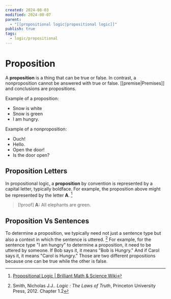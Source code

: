 ```yaml
---
created: 2024-08-03
modified: 2024-08-07
parent:
  - "[[propositional logic|propositional logic]]"
publish: true
tags:
  - logic/propositional
---
```


# Proposition

A **proposition** is a thing that can be true or false. In contrast, a nonproposition cannot be answered with true or false. [[premise|Premises]] and conclusions are propositions.

Example of a proposition:
- Snow is white
- Snow is green
- I am hungry.

Example of a nonproposition:
- Ouch!
- Hello.
- Open the door!
- Is the door open?

## Proposition Letters

In propositional logic, a **proposition** by convention is represented by a capital letter, typically boldface. For example, the proposition above might be represented by the letter **A**. [^1]

> [!proof] **A:** All elephants are green.

## Proposition Vs Sentences

To determine a proposition, we typically need not just a sentence type but also a context in which the sentence is uttered. [^2] For example, for the sentence type "I am hungry" to determine a proposition, it need to be uttered by someone. If Bob says it, it means "Bob is Hungry." And if Carol says it, it means "Carol is Hungry." Those are two different propositions because one can be true while the other is false.


[^1]: [Propositional Logic | Brilliant Math & Science Wiki](https://brilliant.org/wiki/propositional-logic/)
[^2]: Smith, Nicholas J.J.. _Logic : The Laws of Truth_, Princeton University Press, 2012. Chapter 1.2